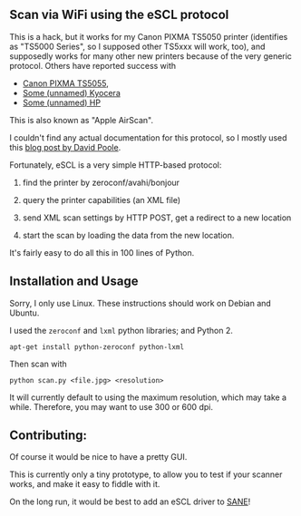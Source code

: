 Scan via WiFi using the eSCL protocol
-------------------------------------

This is a hack, but it works for my Canon PIXMA TS5050 printer (identifies as "TS5000 Series", so I supposed other TS5xxx will work, too), and supposedly works for many other new printers because of the very generic protocol.
Others have reported success with
* [Canon PIXMA TS5055](https://github.com/kno10/python-scan-eSCL/issues/2),
* [Some (unnamed) Kyocera](http://sane-devel.alioth.debian.narkive.com/lQgjGKc3/escl-airprint-support-for-sane)
* [Some (unnamed) HP](http://sane-devel.alioth.debian.narkive.com/lQgjGKc3/escl-airprint-support-for-sane)

This is also known as "Apple AirScan".

I couldn't find any actual documentation for this protocol,
so I mostly used this [blog post by David Poole](http://testcluster.blogspot.de/2014/03/scanning-from-escl-device-using-command.html).

Fortunately, eSCL is a very simple HTTP-based protocol:

1. find the printer by zeroconf/avahi/bonjour

2. query the printer capabilities (an XML file)

3. send XML scan settings by HTTP POST, get a redirect to a new location

4. start the scan by loading the data from the new location.

It's fairly easy to do all this in 100 lines of Python.

Installation and Usage
----------------------
Sorry, I only use Linux. These instructions should work on Debian and Ubuntu.

I used the `zeroconf` and `lxml` python libraries; and Python 2.
```
apt-get install python-zeroconf python-lxml
```

Then scan with
```
python scan.py <file.jpg> <resolution>
```
It will currently default to using the maximum resolution, which may take a while.
Therefore, you may want to use 300 or 600 dpi.

Contributing:
-------------
Of course it would be nice to have a pretty GUI.

This is currently only a tiny prototype, to allow you to test if your scanner works, and make it easy to fiddle with it.

On the long run, it would be best to add an eSCL driver to [SANE](http://www.sane-project.org/)!
